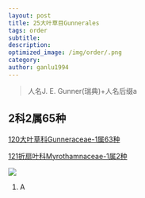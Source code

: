 ```yaml
---
layout: post
title: 25大叶草目Gunnerales
tags: order    
subtitle: 
description: 
optimized_image: /img/order/.png
category: 
author: ganlu1994  
---
```


> 人名J. E. Gunner(瑞典)+人名后缀a

## 2科2属65种

[120大叶草科Gunneraceae-1属63种](https://ganlu1994.github.io/120大叶草科Gunneraceae/)

[121折扇叶科Myrothamnaceae-1属2种](https://ganlu1994.github.io/121折扇叶科Myrothamnaceae/)

![](/img/phylo/.png)

1. A